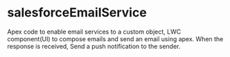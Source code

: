 # salesforceEmailService
Apex code to enable email services to a custom object, LWC component(UI) to compose emails and send an email using apex.
When the response is received, Send a push notification to the sender.

